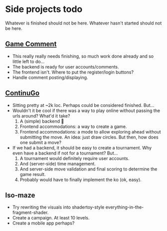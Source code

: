 # Side projects todo

Whatever is finished should not be here. Whatever hasn't started should not be here.

## [Game Comment](https://games.tasuki.org/)

- This really really needs finishing, so much work done already and so little left to do...
- The backend is ready for user accounts/comments.
- The frontend isn't. Where to put the register/login buttons?
- Handle comment posting/displaying.

## [ContinuGo](https://continugo.tasuki.org/)

- Sitting pretty at ~2k loc. Perhaps could be considered finished. But...
- Wouldn't it be cool if there was a way to play online without passing the urls around? What'd it take?
	1. A (simple) backend 🙈
	2. Frontend accommodations: a way to create a game.
	3. Frontend accommodations: a mode to allow exploring ahead without submitting the move. An idea: just draw circles. But then, how does one submit a move?
- If we had a backend, it should be easy to create a tournament. Why even have a backend if not for a tournament? But...
	1. A tournament would definitely require user accounts.
	2. And (server-side) time management.
	3. And server-side move validation and final scoring to determine the game result.
	4. Probably would have to finally implement the ko (ok, easy).

## Iso-maze

- Try rewriting the visuals into shadertoy-style everything-in-the-fragment-shader.
- Create a campaign. At least 10 levels.
- Create a mobile app perhaps?

